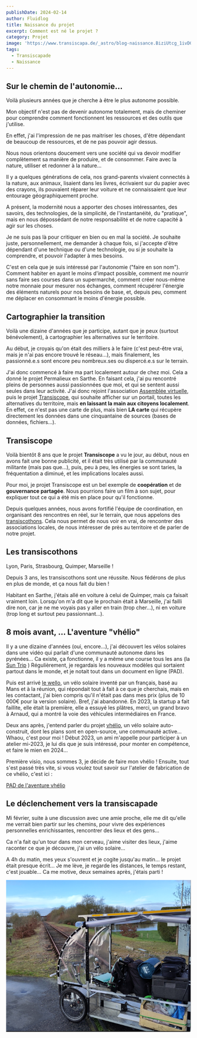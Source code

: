 ```yaml
---
publishDate: 2024-02-14
author: Fluidlog
title: Naissance du projet
excerpt: Comment est né le projet ?
category: Projet
image: 'https://www.transiscapa.de/_astro/blog-naissance.BiziUtcg_1ivDGH.webp'
tags:
  - Transiscapade
  - Naissance
---
```


## Sur le chemin de l'autonomie...
Voilà plusieurs années que je cherche à être le plus autonome possible.

Mon objectif n'est pas de devenir autonome totalement, mais de cheminer pour comprendre comment fonctionnent les ressources et des outils que j'utilise.

En effet, j'ai l'impression de ne pas maitriser les choses, d'être dépendant de beaucoup de ressources, et de ne pas pouvoir agir dessus. 

Nous nous orientons doucement vers une société qui va devoir modifier complètement sa manière de produire, et de consommer. Faire avec la nature, utiliser et redonner à la nature...

Il y a quelques générations de cela, nos grand-parents vivaient connectés à la nature, aux animaux, lisaient dans les livres, écrivaient sur du papier avec des crayons, ils pouvaient réparer leur voiture et ne connaissaient que leur entourage géographiquement proche.

A présent, la modernité nous a apporter des choses intéressantes, des savoirs, des technologies, de la simplicité, de l'instantanéité, du "pratique", mais en nous dépossédant de notre responsabilité et de notre capacité à agir sur les choses.

Je ne suis pas là pour critiquer en bien ou en mal la société. Je souhaite juste, personnellement, me demander à chaque fois, si j'accepte d'être dépendant d'une technique ou d'une technologie, ou si je souhaite la comprendre, et pouvoir l'adapter à mes besoins.

C'est en cela que je suis intéressé par l'autonomie ("faire en son nom"). Comment habiter en ayant le moins d'impact possible, comment me nourrir sans faire ses courses dans un supermarché, comment créer nous-même notre monnaie pour mesurer nos échanges, comment récupérer l'énergie des éléments naturels pour nos besoins de base, et, depuis peu, comment me déplacer en consommant le moins d'énergie possible.

## Cartographier la transition

Voilà une dizaine d'années que je participe, autant que je peux (surtout bénévolement), à cartographier les alternatives sur le territoire. 

Au début, je croyais qu'on était des milliers à le faire (c'est peut-être vrai, mais je n'ai pas encore trouvé le réseau...), mais finalement, les passionné.e.s sont encore peu nombreux.ses ou dispercé.e.s sur le terrain.

J'ai donc commencé à faire ma part localement autour de chez moi. Cela a donné le projet Permalieux en Sarthe. En faisant cela, j'ai pu rencontré pleins de personnes aussi passionnées que moi, et qui se sentent aussi seules dans leur activité. J'ai donc rejoint l'association [Assemblée virtuelle](https://virtual-assembly.org), puis le projet [Transiscope](https://transiscope.org), qui souhaite afficher sur un portail, toutes les alternatives du territoire, mais **en laissant la main aux citoyens localement**. En effet, ce n'est pas une carte de plus, mais bien **LA carte** qui récupère directement les données dans une cinquantaine de sources (bases de données, fichiers...).

## Transiscope

Voilà bientôt 8 ans que le projet **Transiscope** a vu le jour, au début, nous en avons fait une bonne publicité, et il était très utilisé par la communauté militante (mais pas que...), puis, peu à peu, les énergies se sont taries, la fréquentation a diminué, et les implications locales aussi.

Pour moi, je projet Transiscope est un bel exemple de **coopération** et de **gouvernance partagée**. Nous pourrions faire un film à son sujet, pour expliquer tout ce qui a été mis en place pour qu'il fonctionne.

Depuis quelques années, nous avons fortifié l'équipe de coordination, en organisant des rencontres en réel, sur le terrain, que nous appelons des [transiscothons](https://transiscope.org/les-actus/). Cela nous permet de nous voir en vrai, de rencontrer des associations locales, de nous intéresser de près au territoire et de parler de notre projet.

## Les transiscothons
Lyon, Paris, Strasbourg, Quimper, Marseille !

Depuis 3 ans, les transiscothons sont une réussite. Nous fédérons de plus en plus de monde, et ça nous fait du bien !

Habitant en Sarthe, j'étais allé en voiture à celui de Quimper, mais ça faisait vraiment loin. Lorsqu'on m'a dit que le prochain était à Marseille, j'ai failli dire non, car je ne me voyais pas y aller en train (trop cher...), ni en voiture (trop long et surtout peu passionnant...).

## 8 mois avant, ... L'aventure "vhélio"
Il y a une dizaine d'années (oui, encore...), j'ai découvert les vélos solaires dans une vidéo qui parlait d'une communauté autonome dans les pyrénées... Ca existe, ça fonctionne, il y a même une course tous les ans (la [Sun Trip](https://www.thesuntrip.com/) ) Régulièrement, je regardais les nouveaux modèles qui sortaient partout dans le monde, et je notait tout dans un document en ligne (PAD).

Puis est arrivé [le wello](https://www.clicanoo.re/article/economie/2023/09/14/la-start-up-wello-placee-en-liquidation-judiciaire-65026741bd95c), un vélo solaire inventé par un français, basé au Mans et à la réunion, qui répondait tout à fait à ce que je cherchais, mais en les contactant, j'ai bien compris qu'il n'était pas dans mes prix (plus de 10 000€ pour la version solaire). Bref, j'ai abandonné. En 2023, la startup a fait faillite, elle était la première, elle a essuyé les plâtres, merci, un grand bravo à Arnaud, qui a montré la voie des véhicules intermédiaires en France.

Deux ans après, j'entend parler du projet [vhélio](https://vhelio.org), un vélo solaire auto-construit, dont les plans sont en open-source, une communauté active... Whaou, c'est pour moi !
Début 2023, un ami m'appelle pour participer à un atelier mi-2023, je lui dis que je suis intéressé, pour monter en compétence, et faire le mien en 2024...

Première visio, nous sommes 3, je décide de faire mon vhélio ! Ensuite, tout s'est passé très vite, si vous voulez tout savoir sur l'atelier de fabrication de ce vhélio, c'est ici : 

[PAD de l'aventure vhélio](https://pad.lescommuns.org/vhelio26)

## Le déclenchement vers la transiscapade

Mi février, suite à une discussion avec une amie proche, elle me dit qu'elle me verrait bien partir sur les chemins, pour vivre des expériences personnelles enrichissantes, rencontrer des lieux et des gens... 

Ca n'a fait qu'un tour dans mon cerveau, j'aime visiter des lieux, j'aime raconter ce que je découvre, j'ai un vélo solaire...

A 4h du matin, mes yeux s'ouvrent et je cogite jusqu'au matin... le projet était presque écrit... Je me lève, je regarde les distances, le temps restant, c'est jouable... Ca me motive, deux semaines après, j'étais parti !

![Image du vhélio devant des rails](../../assets/images/blog-naissance.png)